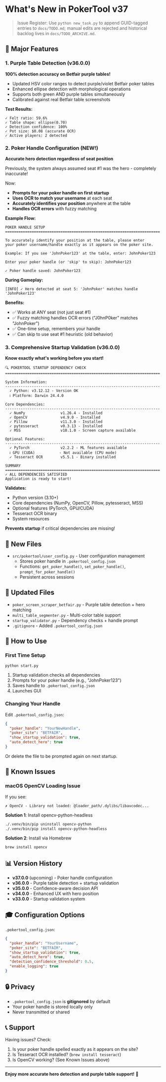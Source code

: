 # What's New in PokerTool v37
> Issue Register: Use `python new_task.py` to append GUID-tagged entries to `docs/TODO.md`; manual edits are rejected and historical backlog lives in `docs/TODO_ARCHIVE.md`.

## 🎯 Major Features

### 1. Purple Table Detection (v36.0.0)
**100% detection accuracy on Betfair purple tables!**

- Updated HSV color ranges to detect purple/violet Betfair poker tables
- Enhanced ellipse detection with morphological operations
- Supports both green AND purple tables simultaneously
- Calibrated against real Betfair table screenshots

**Test Results:**
```
✓ Felt ratio: 59.6%
✓ Table shape: ellipse(0.70)
✓ Detection confidence: 100%
✓ Pot size: $0.08 (accurate OCR)
✓ Active players: 2 detected
```

### 2. Poker Handle Configuration (NEW!)
**Accurate hero detection regardless of seat position**

Previously, the system always assumed seat #1 was the hero - completely inaccurate!

Now:

- **Prompts for your poker handle on first startup**
- **Uses OCR to match your username** at each seat
- **Accurately identifies your position** anywhere at the table
- **Handles OCR errors** with fuzzy matching

**Example Flow:**
```
POKER HANDLE SETUP
======================================================================

To accurately identify your position at the table, please enter
your poker username/handle exactly as it appears on the poker site.

Example: If you see 'JohnPoker123' at the table, enter: JohnPoker123

Enter your poker handle (or 'skip' to skip): JohnPoker123

✓ Poker handle saved: JohnPoker123
```

**During Gameplay:**
```
[INFO] ✓ Hero detected at seat 5: 'JohnPoker' matches handle 'JohnPoker123'
```

**Benefits:**

- ✅ Works at ANY seat (not just seat #1)
- ✅ Fuzzy matching handles OCR errors ("J0hnP0ker" matches "JohnPoker")
- ✅ One-time setup, remembers your handle
- ✅ Can skip to use seat #1 heuristic (old behavior)

### 3. Comprehensive Startup Validation (v36.0.0)
**Know exactly what's working before you start!**

```
🔍 POKERTOOL STARTUP DEPENDENCY CHECK
======================================================================

System Information:
----------------------------------------------------------------------
  ✓ Python: v3.12.12 - Version OK
  ℹ Platform: Darwin 24.4.0

Core Dependencies:
----------------------------------------------------------------------
  ✓ NumPy                v1.26.4 - Installed
  ✓ OpenCV               v4.9.0 - Installed
  ✓ Pillow               v11.3.0 - Installed
  ✓ pytesseract          v0.3.13 - Installed
  ✓ MSS                  v10.1.0 - Screen capture available

Optional Features:
----------------------------------------------------------------------
  ✓ PyTorch              v2.2.2 - ML features available
  ℹ GPU (CUDA)           - Not available (CPU mode)
  ✓ Tesseract OCR        v5.5.1 - Binary installed

SUMMARY
======================================================================
✓ ALL DEPENDENCIES SATISFIED
Application is ready to start!
```

**Validates:**

- Python version (3.10+)
- Core dependencies (NumPy, OpenCV, Pillow, pytesseract, MSS)
- Optional features (PyTorch, GPU/CUDA)
- Tesseract OCR binary
- System resources

**Prevents startup** if critical dependencies are missing!

## 📁 New Files

- `src/pokertool/user_config.py` - User configuration management
  - Stores poker handle in `.pokertool_config.json`
  - Functions: `get_poker_handle()`, `set_poker_handle()`, `prompt_for_poker_handle()`
  - Persistent across sessions

## 🔧 Updated Files

- `poker_screen_scraper_betfair.py` - Purple table detection + hero matching
- `multi_table_segmenter.py` - Multi-color table support
- `startup_validator.py` - Dependency checks + handle prompt
- `.gitignore` - Added `.pokertool_config.json`

## 🚀 How to Use

### First Time Setup
```bash
python start.py
```

1. Startup validation checks all dependencies
2. Prompts for your poker handle (e.g., "JohnPoker123")
3. Saves handle to `.pokertool_config.json`
4. Launches GUI

### Changing Your Handle

Edit `.pokertool_config.json`:
```json
{
  "poker_handle": "YourNewHandle",
  "poker_site": "BETFAIR",
  "show_startup_validation": true,
  "auto_detect_hero": true
}
```

Or delete the file to be prompted again on next startup.

## 🐛 Known Issues

### macOS OpenCV Loading Issue

If you see:
```
✗ OpenCV - Library not loaded: @loader_path/.dylibs/libavcodec...
```

**Solution 1**: Install opencv-python-headless
```bash
./.venv/bin/pip uninstall opencv-python
./.venv/bin/pip install opencv-python-headless
```

**Solution 2**: Install via Homebrew
```bash
brew install opencv
```

## 📊 Version History

- **v37.0.0** (upcoming) - Poker handle configuration
- **v36.0.0** - Purple table detection + startup validation
- **v35.0.0** - Confidence-aware decision API
- **v34.0.0** - Enhanced UX with hero position
- **v33.0.0** - Startup validation system

## 🎓 Configuration Options

`.pokertool_config.json`:
```json
{
  "poker_handle": "YourUsername",
  "poker_site": "BETFAIR",
  "show_startup_validation": true,
  "auto_detect_hero": true,
  "detection_confidence_threshold": 0.5,
  "enable_logging": true
}
```

## 🔒 Privacy

- `.pokertool_config.json` is **gitignored** by default
- Your poker handle is stored locally only
- Never transmitted or shared

## 📞 Support

Having issues? Check:

1. Is your poker handle spelled exactly as it appears on the site?
2. Is Tesseract OCR installed? (`brew install tesseract`)
3. Is OpenCV working? (See Known Issues above)

---

**Enjoy more accurate hero detection and purple table support!** 🎰
